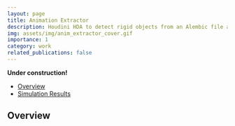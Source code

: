 ```yaml
---
layout: page
title: Animation Extractor
description: Houdini HDA to detect rigid objects from an Alembic file and extract the animation into the object level.
img: assets/img/anim_extractor_cover.gif
importance: 1
category: work
related_publications: false
---
```


<!-- Include MathJax -->
<script type="text/javascript" async
  src="https://cdn.jsdelivr.net/npm/mathjax@3/es5/tex-mml-chtml.js">
</script>

**Under construction!**

- [Overview](#overview)
- [Simulation Results](#simulation-results)

## Overview
